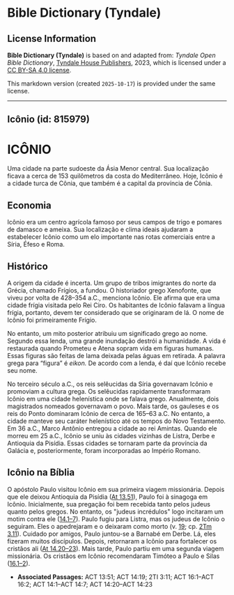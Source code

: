 # Bible Dictionary (Tyndale)

## License Information

**Bible Dictionary (Tyndale)** is based on and adapted from: _Tyndale Open Bible Dictionary_, [Tyndale House Publishers](https://tyndaleopenresources.com/), 2023, which is licensed under a [CC BY-SA 4.0 license](https://creativecommons.org/licenses/by-sa/4.0/legalcode.en).

This markdown version (created `2025-10-17`) is provided under the same license.



--------------------------------

## Icônio (id: 815979)

ICÔNIO
======

Uma cidade na parte sudoeste da Ásia Menor central. Sua localização ficava a cerca de 153 quilômetros da costa do Mediterrâneo. Hoje, Icônio é a cidade turca de Cônia, que também é a capital da província de Cônia.

Economia
--------

Icônio era um centro agrícola famoso por seus campos de trigo e pomares de damasco e ameixa. Sua localização e clima ideais ajudaram a estabelecer Icônio como um elo importante nas rotas comerciais entre a Síria, Éfeso e Roma.

Histórico
---------

A origem da cidade é incerta. Um grupo de tribos imigrantes do norte da Grécia, chamado Frígios, a fundou. O historiador grego Xenofonte, que viveu por volta de 428–354 a.C., menciona Icônio. Ele afirma que era uma cidade frígia visitada pelo Rei Ciro. Os habitantes de Icônio falavam a língua frígia, portanto, devem ter considerado que se originaram de lá. O nome de Icônio foi primeiramente Frígio.

No entanto, um mito posterior atribuiu um significado grego ao nome. Segundo essa lenda, uma grande inundação destrói a humanidade. A vida é restaurada quando Prometeu e Atena sopram vida em figuras humanas. Essas figuras são feitas de lama deixada pelas águas em retirada. A palavra grega para “figura” é *eikon.* De acordo com a lenda, é daí que Icônio recebe seu nome.

No terceiro século a.C., os reis selêucidas da Síria governavam Icônio e promoviam a cultura grega. Os selêucidas rapidamente transformaram Icônio em uma cidade helenística onde se falava grego. Anualmente, dois magistrados nomeados governavam o povo. Mais tarde, os gauleses e os reis do Ponto dominaram Icônio de cerca de 165–63 a.C. No entanto, a cidade manteve seu caráter helenístico até os tempos do Novo Testamento. Em 36 a.C., Marco Antônio entregou a cidade ao rei Amintas. Quando ele morreu em 25 a.C., Icônio se uniu às cidades vizinhas de Listra, Derbe e Antioquia da Pisídia. Essas cidades se tornaram parte da província da Galácia e, posteriormente, foram incorporadas ao Império Romano.

Icônio na Bíblia
----------------

O apóstolo Paulo visitou Icônio em sua primeira viagem missionária. Depois que ele deixou Antioquia da Pisídia ([At 13\.51](https://ref.ly/Acts13:51)), Paulo foi à sinagoga em Icônio. Inicialmente, sua pregação foi bem recebida tanto pelos judeus quanto pelos gregos. No entanto, os "judeus incrédulos" logo incitaram um motim contra ele ([14\.1–7](https://ref.ly/Acts14:1-Acts14:7)). Paulo fugiu para Listra, mas os judeus de Icônio o seguiram. Eles o apedrejaram e o deixaram como morto (v. [19](https://ref.ly/Acts14:19); cp. [2Tm 3\.11](https://ref.ly/2Tim3:11)). Cuidado por amigos, Paulo juntou\-se a Barnabé em Derbe. Lá, eles fizeram muitos discípulos. Depois, retornaram a Icônio para fortalecer os cristãos ali ([At 14\.20–23](https://ref.ly/Acts14:20-Acts14:23)). Mais tarde, Paulo partiu em uma segunda viagem missionária. Os cristãos em Icônio recomendaram Timóteo a Paulo e Silas ([16\.1–2](https://ref.ly/Acts16:1-Acts16:2)).

* **Associated Passages:** ACT 13:51; ACT 14:19; 2TI 3:11; ACT 16:1–ACT 16:2; ACT 14:1–ACT 14:7; ACT 14:20–ACT 14:23

